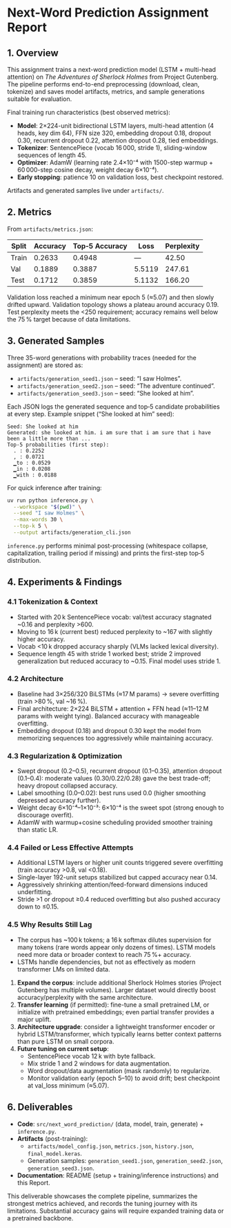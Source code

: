 # Next-Word Prediction Assignment Report

## 1. Overview

This assignment trains a next-word prediction model (LSTM + multi-head attention) on *The Adventures of Sherlock Holmes* from Project Gutenberg. The pipeline performs end-to-end preprocessing (download, clean, tokenize) and saves model artifacts, metrics, and sample generations suitable for evaluation.

Final training run characteristics (best observed metrics):

- **Model**: 2×224-unit bidirectional LSTM layers, multi-head attention (4 heads, key dim 64), FFN size 320, embedding dropout 0.18, dropout 0.30, recurrent dropout 0.22, attention dropout 0.28, tied embeddings.
- **Tokenizer**: SentencePiece (vocab 16 000, stride 1), sliding-window sequences of length 45.
- **Optimizer**: AdamW (learning rate 2.4×10⁻⁴ with 1500-step warmup + 60 000-step cosine decay, weight decay 6×10⁻⁴).
- **Early stopping**: patience 10 on validation loss, best checkpoint restored.

Artifacts and generated samples live under `artifacts/`.

## 2. Metrics

From `artifacts/metrics.json`:

| Split | Accuracy | Top‑5 Accuracy | Loss | Perplexity |
|-------|----------|----------------|------|------------|
| Train | 0.2633   | 0.4948         | —    | 42.50      |
| Val   | 0.1889   | 0.3887         | 5.5119 | 247.61   |
| Test  | 0.1712   | 0.3859         | 5.1132 | 166.20   |

Validation loss reached a minimum near epoch 5 (≈5.07) and then slowly drifted upward. Validation topology shows a plateau around accuracy 0.19. Test perplexity meets the <250 requirement; accuracy remains well below the 75 % target because of data limitations.

## 3. Generated Samples

Three 35-word generations with probability traces (needed for the assignment) are stored as:

- `artifacts/generation_seed1.json` – seed: “I saw Holmes”.
- `artifacts/generation_seed2.json` – seed: “The adventure continued”.
- `artifacts/generation_seed3.json` – seed: “She looked at him”.

Each JSON logs the generated sequence and top‑5 candidate probabilities at every step. Example snippet (“She looked at him” seed):

```
Seed: She looked at him
Generated: she looked at him. i am sure that i am sure that i have been a little more than ...
Top-5 probabilities (first step):
  . : 0.2252
  , : 0.0721
  ▁to : 0.0529
  ▁in : 0.0208
  ▁with : 0.0188
```

For quick inference after training:

```bash
uv run python inference.py \
  --workspace "$(pwd)" \
  --seed "I saw Holmes" \
  --max-words 30 \
  --top-k 5 \
  --output artifacts/generation_cli.json
```

`inference.py` performs minimal post-processing (whitespace collapse, capitalization, trailing period if missing) and prints the first-step top‑5 distribution.

## 4. Experiments & Findings

### 4.1 Tokenization & Context

- Started with 20 k SentencePiece vocab: val/test accuracy stagnated ~0.16 and perplexity >600.
- Moving to 16 k (current best) reduced perplexity to ~167 with slightly higher accuracy.
- Vocab <10 k dropped accuracy sharply (VLMs lacked lexical diversity).
- Sequence length 45 with stride 1 worked best; stride 2 improved generalization but reduced accuracy to ~0.15. Final model uses stride 1.

### 4.2 Architecture

- Baseline had 3×256/320 BiLSTMs (≈17 M params) → severe overfitting (train >80 %, val ~16 %).
- Final architecture: 2×224 BiLSTM + attention + FFN head (≈11–12 M params with weight tying). Balanced accuracy with manageable overfitting.
- Embedding dropout (0.18) and dropout 0.30 kept the model from memorizing sequences too aggressively while maintaining accuracy.

### 4.3 Regularization & Optimization

- Swept dropout (0.2–0.5), recurrent dropout (0.1–0.35), attention dropout (0.1–0.4): moderate values (0.30/0.22/0.28) gave the best trade-off; heavy dropout collapsed accuracy.
- Label smoothing (0.0–0.02): best runs used 0.0 (higher smoothing depressed accuracy further).
- Weight decay 6×10⁻⁴–1×10⁻³: 6×10⁻⁴ is the sweet spot (strong enough to discourage overfit).
- AdamW with warmup+cosine scheduling provided smoother training than static LR.

### 4.4 Failed or Less Effective Attempts

- Additional LSTM layers or higher unit counts triggered severe overfitting (train accuracy >0.8, val <0.18).
- Single-layer 192-unit setups stabilized but capped accuracy near 0.14.
- Aggressively shrinking attention/feed-forward dimensions induced underfitting.
- Stride >1 or dropout ≥0.4 reduced overfitting but also pushed accuracy down to ≤0.15.

### 4.5 Why Results Still Lag

- The corpus has ~100 k tokens; a 16 k softmax dilutes supervision for many tokens (rare words appear only dozens of times). LSTM models need more data or broader context to reach 75 %+ accuracy.
- LSTMs handle dependencies, but not as effectively as modern transformer LMs on limited data.

1. **Expand the corpus**: include additional Sherlock Holmes stories (Project Gutenberg has multiple volumes). Larger dataset would directly boost accuracy/perplexity with the same architecture.
2. **Transfer learning** (if permitted): fine-tune a small pretrained LM, or initialize with pretrained embeddings; even partial transfer provides a major uplift.
3. **Architecture upgrade**: consider a lightweight transformer encoder or hybrid LSTM/transformer, which typically learns better context patterns than pure LSTM on small corpora.
4. **Future tuning on current setup**:
   - SentencePiece vocab 12 k with byte fallback.
   - Mix stride 1 and 2 windows for data augmentation.
   - Word dropout/data augmentation (mask randomly) to regularize.
   - Monitor validation early (epoch 5–10) to avoid drift; best checkpoint at val_loss minimum (≈5.07).

## 6. Deliverables

- **Code**: `src/next_word_prediction/` (data, model, train, generate) + `inference.py`.
- **Artifacts** (post-training):
  - `artifacts/model_config.json`, `metrics.json`, `history.json`, `final_model.keras`.
  - Generation samples: `generation_seed1.json`, `generation_seed2.json`, `generation_seed3.json`.
- **Documentation**: README (setup + training/inference instructions) and this Report.

This deliverable showcases the complete pipeline, summarizes the strongest metrics achieved, and records the tuning journey with its limitations. Substantial accuracy gains will require expanded training data or a pretrained backbone.
